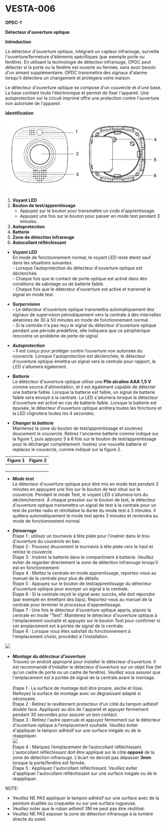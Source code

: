 # VESTA-006

**OPDC-1**



**Détecteur d'ouverture optique**



**Introduction**

Le détecteur d'ouverture optique, intégrant un capteur infrarouge, surveille l'ouverture/fermeture d'éléments spécifiques (par exemple porte ou fenêtre). En utilisant la technologie de détection infrarouge, OPDC peut détecter si la porte ou la fenêtre est ouverte ou fermée, sans avoir besoin d'un aimant supplémentaire. OPDC transmettra des signaux d'alarme lorsqu'il détectera un changement et protégera votre maison.

Le détecteur d'ouverture optique se compose d'un couvercle et d'une base. La base contient toute l'électronique et permet de fixer l'appareil. Une autoprotection sur le circuit imprimé offre une protection contre l'ouverture non autorisée de l'appareil.

**Identification**

![](<.gitbook/assets/0 (8).png>)

1. **Voyant LED**
2. **Bouton de test/apprentissage**
   * Appuyez sur le bouton pour transmettre un code d'apprentissage.
   * Appuyez une fois sur le bouton pour passer en mode test pendant 3 minutes.
3. **Autoprotection**
4. **Batterie**
5. **Zone de détection infrarouge**
6. **Autocollant réfléchissant**



* _**Voyant LED**_\
  En mode de fonctionnement normal, le voyant LED reste éteint sauf dans les situations suivantes.\
  \- Lorsque l’autoprotection du détecteur d'ouverture optique est déclenchée.\
  \- Chaque fois que le contact de porte optique est activé dans des conditions de sabotage ou de batterie faible.\
  \- Chaque fois que le détecteur d'ouverture est activé et transmet le signal en mode test.



* _**Surpervision**_\
  _**-**_ Le détecteur d'ouverture optique transmettra automatiquement des signaux de supervision périodiquement vers la centrale à des intervalles aléatoires de 30 à 50 minutes en mode de fonctionnement normal.\
  \- Si la centrale n'a pas reçu le signal du détecteur d'ouverture optique pendant une période prédéfinie, elle indiquera que ce périphérique rencontre un problème de perte de signal.



* _**Autoprotection**_\
  _**-**_ Il est conçu pour protéger contre l’ouverture non autorisée du couvercle. Lorsque l'autoprotection est déclenchée, le détecteur d'ouverture optique émettra un signal vers la centrale pour rapport, la LED s'allumera également.



* _**Batterie**_\
  Le détecteur d'ouverture optique utilise une **Pile alcaline AAA 1,5 V** comme source d'alimentation, et il est également capable de détecter une batterie faible. Lorsque la batterie est faible, un signal de batterie faible sera envoyé à la centrale. La LED s'allumera lorsque le détecteur d'ouverture est activé en cas de batterie faible. Lorsque la batterie est épuisée, le détecteur d'ouverture optique arrêtera toutes les fonctions et la LED clignotera toutes les 4 secondes.



* _**Changer la batterie**_\
  Maintenez la zone du bouton de test/apprentissage et soulevez doucement le couvercle. Retirez l'ancienne batterie comme indiqué sur la figure 1, puis appuyez 5 à 6 fois sur le bouton de test/apprentissage pour le décharger complètement. Insérez une nouvelle batterie et replacez le couvercle, comme indiqué sur la figure 2.

| Figure 1                                                          | Figure 2                                                          |
| ----------------------------------------------------------------- | ----------------------------------------------------------------- |
| <img src=".gitbook/assets/1 (6).png" alt="" data-size="original"> | <img src=".gitbook/assets/2 (6).png" alt="" data-size="original"> |

* _**Mode test**_\
  Le détecteur d'ouverture optique peut être mis en mode test pendant 3 minutes en appuyant une fois sur le bouton de test situé sur le couvercle. Pendant le mode Test, le voyant LED s'allumera lors du déclenchement. À chaque pression sur le bouton de test, le détecteur d'ouverture optique transmettra un signal de test à la centrale pour un test de portée radio et réinitialise la durée du mode test à 3 minutes. Il quittera automatiquement le mode test après 3 minutes et reviendra au mode de fonctionnement normal.



* _**Démarrage**_\
  Étape 1 : utilisez un tournevis à tête plate pour l'insérer dans le trou d'ouverture du couvercle en bas.\
  Étape 2 : Poussez doucement le tournevis à tête plate vers le haut et retirez le couvercle.\
  Étape 3 : Insérez la batterie dans le compartiment à batterie. Veuillez éviter de regarder directement la zone de détection infrarouge lorsqu'il est en fonctionnement.\
  Étape 4 : Mettez la centrale en mode apprentissage, reportez-vous au manuel de la centrale pour plus de détails.\
  Étape 5 : Appuyez sur le bouton de test/apprentissage du détecteur d'ouverture optique pour envoyer un signal à la centrale.\
  Étape 6 : Si la centrale reçoit le signal avec succès, elle doit répondre (par exemple en émettant des bips). Reportez-vous au manuel de la centrale pour terminer le processus d'apprentissage.\
  Étape 7 : Une fois le détecteur d'ouverture optique appris, placez la centrale en mode "Test". Maintenez le détecteur d'ouverture optique à l'emplacement souhaité et appuyez sur le bouton Test pour confirmer si cet emplacement est à portée de signal de la centrale.\
  Étape 8 : Lorsque vous êtes satisfait du fonctionnement à l'emplacement choisi, procédez à l'installation.

![](<.gitbook/assets/3 (6).png>)



* _**Montage du détecteur d'ouverture**_\
  Trouvez un endroit approprié pour installer le détecteur d'ouverture. Il est recommandé d'installer le détecteur d'ouverture sur un objet fixe (tel qu'un cadre de porte ou un cadre de fenêtre). Veuillez vous assurer que l'emplacement est à portée de signal de la centrale avant le montage.\
  \
  Etape 1 : La surface de montage doit être propre, sèche et lisse. Nettoyez la surface de montage avec un dégraissant adapté si nécessaire.\
  Étape 2 : Retirez le revêtement protecteur d'un côté du tampon adhésif double face. Appliquez au dos de l'appareil et appuyer fermement pendant 30 secondes pour assurer un bon contact.\
  Étape 3 : Retirez l'autre opercule et appuyez fermement sur le détecteur d'ouverture optique à l'emplacement souhaité. Veuillez éviter d'appliquer le tampon adhésif sur une surface inégale ou de le réappliquer.\
  ![](<.gitbook/assets/4 (6).png>)\
  Étape 4 : Marquez l’emplacement de l’autocollant réfléchissant. L'autocollant réfléchissant doit être appliqué sur le côté **opposé** de la zone de détection infrarouge. L'écart ne devrait pas dépasser **3mm** lorsque la porte/fenêtre est fermée.\
  Étape 5 : Appliquez l'autocollant réfléchissant. Veuillez éviter d'appliquer l'autocollant réfléchissant sur une surface inégale ou de le réappliquer.

NOTE:

* Veuillez NE PAS appliquer le tampon adhésif sur une surface avec de la peinture écaillée ou craquelée ou sur une surface rugueuse.
* Veuillez noter que le ruban adhésif 3M ne peut pas être réutilisé.
* Veuillez NE PAS exposer la zone de détection infrarouge à la lumière directe du soleil.
